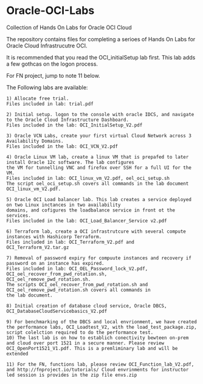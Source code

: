# Oracle-OCI-Labs
Collection of Hands On Labs for Oracle OCI Cloud

The repository contains files for completing a serioes of Hands On Labs for Oracle Cloud Infrastrucutre OCI.

It is recommended that you read the OCI_initialSetup lab first. This lab adds a few gothcas on the logon process.

For FN project, jump to note 11 below.

The Following labs are available:

    1) Allocate free trial. 
    Files included in lab: trial.pdf
    
    2) Initial setup. logon to the console with oracle IDCS, and navigate to the Oracle Cloud Infrastructure Dashboard.
    Files included in the lab: OCI_InitialSetup_V2.pdf
    
    3) Oracle VCN Labs, create your first virtual Cloud Network across 3 Availability Domains. 
    Files included in the lab: OCI_VCN_V2.pdf
    
    4) Oracle Linux VM lab, create a linux VM that is prepafed to later install Oracle 12c software. The lab configures 
    the VM for tunnelling VNC and firefox over SSH for a full UI for the VM. 
    Files included in lab: OCI_linux_vm_V2.pdf, oel_oci_setup.sh 
    The script oel_oci_setup.sh covers all commands in the lab document OCI_linux_vm_V2.pdf.
        
    5) Oracle OCI Load balancer lab. This lab creates a service deployed on two Linux inctances in two availability 
    domains, and cofigures the loadbalance service in front ot the services. 
    Files included in the lab: OCI_Load_Balancer_Service v2.pdf
    
    6) Terraform lab, create a OCI infrastrutcure with several compute instances with Hashicorp Terraform. 
    Files included in lab: OCI_Terraform_V2.pdf and OCI_Terraform_V2.tar.gz
    
    7) Removal of password expiry for compuute instances and recovery if password on an instance has expired. 
    Files included in lab: OCI_OEL_Password_lock_V2.pdf, OCI_oel_recover_from_pwd_rotation.sh, 
    OCI_oel_remove_pwd_rotation.sh. 
    The scripts OCI_oel_recover_from_pwd_rotation.sh and OCI_oel_remove_pwd_rotation.sh covers all commands in 
    the lab document.
    
    8) Initial creation of database cloud service, Oracle DBCS, OCI_DatabaseCloudServicebasics_V2.pdf
    
    9) For benchmarking of the DBCS and local envrionment, we have created the performance labs, OCI_Loadtest_V2, with the load_test_package.zip, script colelction required to do the performance test.
    10) The last lab is on how to establich conectivity bewteen on-prem and cloud over port 1521 in a secure manner. Please review  OCI_OpenPort1521_V1.pdf. This is a premliminary lab and will be extended
    
    11) For the FN, functions lab, please review OCI_Function_lab_V2.pdf, and http://fnproject.io/tutorials/ Cloud envrinments for instructor led session is provides in the zip file envs.zip
    
